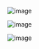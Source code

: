 ![image](https://user-images.githubusercontent.com/77877967/160701593-c95d9ee3-8f23-44b7-bdf4-a3c7359f863e.png)

![image](https://user-images.githubusercontent.com/77877967/160701647-d85e0594-f0a2-4dcc-af3c-a216ccee5cbd.png)

![image](https://user-images.githubusercontent.com/77877967/160701721-c272d06b-3feb-4579-b2a5-3f623fd7872f.png)
